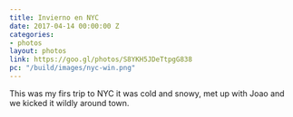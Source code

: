 ```yaml
---
title: Invierno en NYC
date: 2017-04-14 00:00:00 Z
categories:
- photos
layout: photos
link: https://goo.gl/photos/S8YKH5JDeTtpgG838
pc: "/build/images/nyc-win.png"
---
```


This was my firs trip to NYC it was cold and snowy, met up with Joao and we kicked it wildly around town. 
